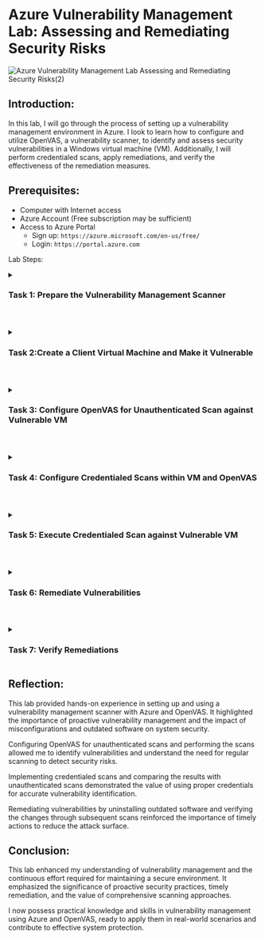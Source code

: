 # Azure Vulnerability Management Lab: Assessing and Remediating Security Risks 

![Azure Vulnerability Management Lab Assessing and Remediating Security Risks(2)](https://github.com/0xbythesecond/OpenVAS-Project/assets/23303634/e81789b3-d8d4-49c3-93fd-e9088031c95a)

## Introduction:
In this lab, I will go through the process of setting up a vulnerability management environment in Azure. I look to learn how to configure and utilize OpenVAS, a vulnerability scanner, to identify and assess security vulnerabilities in a Windows virtual machine (VM). Additionally, I will perform credentialed scans, apply remediations, and verify the effectiveness of the remediation measures.

## Prerequisites:
- Computer with Internet access
- Azure Account (Free subscription may be sufficient)
- Access to Azure Portal
  - Sign up: `https://azure.microsoft.com/en-us/free/`
  - Login: `https://portal.azure.com`

Lab Steps:

<details> 
  
<summary>
  
### Task 1: Prepare the Vulnerability Management Scanner
  
</summary>

- Access the Azure Portal and navigate to the Marketplace.
- Search for "OpenVAS secured and supported by HOSSTED" and select it.
- Choose a pre-set configuration and create the VM with specified settings.
  ![Choose General Purpose Virtual Machine](https://github.com/0xbythesecond/OpenVAS-Project/assets/23303634/bf4d0933-1263-4113-86ae-46a83ca26455)
- Virtual Machine Settings

| Setting | Value|
|---|---|
| Resource Group:| Vulnerability-Management|
| VM Name:| OpenVAS (Take note of the region and Vnet–consider East US )|
| Region: | East US (`make sure to note the region and Vnet`)|
| Authentication: | Password (Provide Username/Password)|

<img src="https://github.com/0xbythesecond/OpenVAS-Project/assets/23303634/188732d1-c712-4167-bc04-6653212c3400" height="60%" width="60%" alt="Open VAS VM Basic Settings"/>


- On the Disk Tab, Networking, Management, and Advanced we will let them remain as their default Settings.
- For the Monitoring tab, we will disable boot diagnostics as it will not be needed in the lab. You can learn more about boot diagnostics [here](https://learn.microsoft.com/en-us/azure/virtual-machines/boot-diagnostics).
  ![Open VAS VM Monitoring Settings](https://github.com/0xbythesecond/OpenVAS-Project/assets/23303634/8c88a1a5-352a-449d-99c0-71af1b8c05bd)

- Review Create → Create


- Connect to the OpenVAS VM via SSH using PowerShell (Windows) or Terminal (MacOS).
- Wait until the OpenVAS deployment completes and access the web app URL (For this example: `https://172.190.177.16.c.hossted.com`).

<p align="center"><img src="https://github.com/0xbythesecond/OpenVAS-Project/assets/23303634/f96c5464-ada1-4817-8d84-84705873ea64" height="70%" width="70%" alt="SSH Login to OpenVAS VM"/></p>

- Log in with provided credentials or try admin/admin if needed (admin/admin was used below).  
  <br />
![Open VAS Login (admin)](https://github.com/0xbythesecond/OpenVAS-Project/assets/23303634/75af9a9d-d250-465c-92e1-47defa898c99)

- Reset the admin password to a password of your choosing in the example I will be using "incorrect".
  - To change the password, you will go to the person icon at the top right of the page, then select the pencil/note icon near the top left of the page. You will then be shown a pop-up to make the change of the old password to the new password.
  ![Change Open VAS Password](https://github.com/0xbythesecond/OpenVAS-Project/assets/23303634/f64d79d6-4250-4f98-8bb4-e2823299cbd1)

  - If for some reason there is no default value shown for rows per page, you can enter 10 then click save. If this doesn't note and it doesn't accept your input, you can try a different browser using the webapp url to change the password. 

</details>

#

<details>
  
<summary>
  
### Task 2:Create a Client Virtual Machine and Make it Vulnerable

</summary>

- Create a new Virtual Machine in Azure Portal, following specified settings
  
| Setting | Value|
|---|---|
| Resource Group:| Vulnerability-Management (Same as Previous)|
| VM Name:| Win10-Vulnerable|
| Region: | Same as the OpenVAS VM (East US)|
| Virtual Network: | Same as OpenVAS (this is important)|
| Image: | Windows 10 Pro|
| Size: | Any size with 2 vCPUs|
| Username: | Labuser / incorrect! (whichever you prefer and easy to remember)|
| Networking: | Same Vnet as OpenVAS|

- The other tabs that are associated with the VM were left as default and no additional changes were made. 
- Review Create → Create the VM

  - Ensure you can RDP into the VM after it's created.
  - While inside the vulnerable VM, Disable the Windows Firewall and install [outdated software](https://drive.google.com/drive/folders/1n83ilCjZWZulbDdYnUe9wQPK2buY47_U)(be sure that this is done inside the virtual machine).
  - You will install each of them with the defaults as there will be no changes/adjustments necessary here. 
  - Restart the VM and leave it for now.
</details>

#

<details>
  
<summary> 
  
### Task 3: Configure OpenVAS for Unauthenticated Scan against Vulnerable VM

</summary>

- Log in to OpenVAS and add the Client VM's (Win-10 Vulnerable) private IP address as a new host.
  - Hover over Assets → Host → New Host Icon at the top left.
- Create a new target named "Azure Vulnerable VMs" using the host information.
  
![Create a new target from the host](https://github.com/0xbythesecond/OpenVAS-Project/assets/23303634/db7970bb-8241-4d01-977f-47b224a20061)

  >**Note**: Take note of the credentials as you scroll down the page below and leave them as their default. We will add SMB credentials later.
![New target azure vulnerable vms](https://github.com/0xbythesecond/OpenVAS-Project/assets/23303634/f340338d-e4ce-4f03-b97e-40d3e4c714ac)

  
- Create a new task named "Scan - Azure Vulnerable VMs" with the target.
  - Hover over Scans → Task → New Task Icon at the top left
  - Scan Targets → “Azure Vulnerable VMs” (This is the target that we created previously)
![Create a new scan task](https://github.com/0xbythesecond/OpenVAS-Project/assets/23303634/3f0a2585-b5f8-4c2d-acce-21c1b14d74d4)

- Start the scan and review the results once it's completed.
  - The status will change from Requested  → Queued →  Percentage Loaded → Done
  ![Start uncredentialed vulnerability scan](https://github.com/0xbythesecond/OpenVAS-Project/assets/23303634/d89246f1-b32f-4cf3-ba69-acc87896ee02)
  - After pressing the ▶️ button, the Status reflects to be loading
  ![Uncredentialed scan status loading](https://github.com/0xbythesecond/OpenVAS-Project/assets/23303634/d888d64b-2a5f-40c8-ae3a-2cacb9d21daa)
  - Status is now Done and you can select the report to review the vulnerabilities for the uncredentialed scan. 
  ![Uncredentialed scan done](https://github.com/0xbythesecond/OpenVAS-Project/assets/23303634/1e2d7022-2ba6-40a0-a94c-20f52c2fb09c)

- To remove the filtered results of the report, you can select the `X` near the top of the page and it will display more vulnerabilities.
  >**Note**: Once the filter is removed here, it will display those that include a `0.0` as their severity level as well. 
![Filtered results of non-credentialed scan](https://github.com/0xbythesecond/OpenVAS-Project/assets/23303634/3c9aeaa6-1d41-4ad5-a6b0-835aed0a605c)



</details>

#

<details>
  
<summary>
  
  ### Task 4: Configure Credentialed Scans within VM and OpenVAS

</summary>

Make necessary configurations within the vulnerable VM (Windows settings).
- Disable Firewall (done in Task 2 if you happen to have missed it there)
 - Disable User Account Control
![disable user account control](https://github.com/0xbythesecond/OpenVAS-Project/assets/23303634/7565fd04-bc78-4ad1-8090-e149fb53e525)
 - Enable Remote Registry
   - Do a quick search for `Services.msc` at the bottom left of the Windows machine.
   - Scroll down to Remote Registry  → Double click (to select)  → Startup Type set to `Automatic` → Start → Apply → OK. 
   <img src="https://github.com/0xbythesecond/OpenVAS-Project/assets/23303634/289f6e00-1fe1-44be-99db-8749c8ef0a62" height="70%" width="70%" alt="Enable remote registry"/>

 - Set Registry Key
 - Launch Registry Editor (regedit.exe) in “Run as administrator” mode and grant Admin Approval, if requested
 - Navigate to HKEY_LOCAL_MACHINE hive
 - Open SOFTWARE\Microsoft\Windows\CurrentVersion\Policies\System key
 - Create a new DWORD (32-bit) value with the following properties:
 - ![create secret key](https://github.com/0xbythesecond/OpenVAS-Project/assets/23303634/ca128c76-a593-4f7a-8470-62414b97f54d)
 - Name: LocalAccountTokenFilterPolicy
   - After DWORD (32-bit) is selected you will add `LocalAccountTokenFilterPolicy` without any spaces added.  
 - Value: 1
   - Double click → LocalAccountTokenFilterPolicy → Change Value from 0 to 1 → OK
   ![Edit dword value 1](https://github.com/0xbythesecond/OpenVAS-Project/assets/23303634/29fc67a5-9e64-4fe7-b278-08035ca2356b)

 - Close Registry Editor  
 - Restart the VM

Make corresponding configurations in OpenVAS for credentialed scans.
  - Go to Configuration → Credentials → New Credential
  - Name / Comment → “Azure VM Credentials”
    
| Settings | Value |
|----|----|
|Allow Insecure Use: | Yes|
| Username: | azureuser |
| Password: | password (same password as vulnerable VM)|

- Save
![create new credentials openvas](https://github.com/0xbythesecond/OpenVAS-Project/assets/23303634/35277a1e-6587-45c7-8b4c-99c71307fb66)

- Go to Configuration → Targets → CLONE the Target we made before
  ![Clone Targets](https://github.com/0xbythesecond/OpenVAS-Project/assets/23303634/5bbf9b60-25d3-4dbe-853f-d15f067c1678)
- NEW Name / Comment: “Azure Vulnerable VMs - Credentialed Scan”
- Ensure the Private IP is still accurate
- Credentials → SMB → Select the Credentials we just made: Azure VM Credentials
 ![New Name for Target Credentialed Scan](https://github.com/0xbythesecond/OpenVAS-Project/assets/23303634/4e616870-1c7d-41b3-8e14-ad27ab0d3c19)

- Save


</details>

#

<details>
 <summary> 
   
### Task 5: Execute Credentialed Scan against Vulnerable VM

</summary>

Clone the previous scan task and edit it for credentialed scanning.
- CLONE the “Scan - Azure Vulnerable VMs” Task, then Edit it:
- Name / Comment → “Scan - Azure Vulnerable VMs - Credentialed”
- Targets: Azure Vulnerable VMs - Credentialed Scan
![Create New Name for Credentialed Scan Clone](https://github.com/0xbythesecond/OpenVAS-Project/assets/23303634/907e1986-717f-4ad5-9448-4df94d851f1c)
- Save
- Click the ▶️ button to launch the new Credentialed Scan, and wait for it to finish
 ![Start Credentialed Scan](https://github.com/0xbythesecond/OpenVAS-Project/assets/23303634/1e41a8ff-96dd-44d5-bda9-17851d2f53f7)

  >**Note**: Since this is a credentialed scan, it will take longer than the last one. Wait for it to finish


Launch the new credentialed scan and wait for it to finish.
Observe the differences in findings compared to the unauthenticated scan.
![completed credentialed scan](https://github.com/0xbythesecond/OpenVAS-Project/assets/23303634/cea21d19-fafe-462d-877b-727f1561117a)

Results of the credentialed scan
![credentialed scan results](https://github.com/0xbythesecond/OpenVAS-Project/assets/23303634/dc952cc3-f93e-4361-9e13-0b6fe516d7fc)


</details>

#

<details>

<summary>
  
### Task 6: Remediate Vulnerabilities

</summary>

Log back into the Win10-Vulnerable VM and uninstall outdated software.
- Search Control Panel → Uninstall Programs → Select Each Outdated of the Programs (VLC media player 1.1.7, Mozilla Firefox (x64 en-US), Adobe Reader X)
![Unistall Programs](https://github.com/0xbythesecond/OpenVAS-Project/assets/23303634/4f548d41-bb62-4eac-a832-d5bfb8c96357)
- Restart the VM to apply the changes.
</details>

#

<details>

<summary>
    
### Task 7: Verify Remediations

</summary>

Re-initiate the credentialed scan (“Scan - Azure Vulnerable VMs - Credentialed") and observe the updated results.
 >**Note**: In the trend column, we can notice that there is a downward trend now that we have removed the outdated programs.
![Credentialed scan results (removed outdated programs)](https://github.com/0xbythesecond/OpenVAS-Project/assets/23303634/c26d47f1-7da6-4eb7-aa40-d3b578f7cc25)

- We can drill down into the results of the report to view the impact of the vulnerabilities that are remaining and the available solutions.
  ![expanded result of windows iexpress](https://github.com/0xbythesecond/OpenVAS-Project/assets/23303634/8fc279e4-1355-4c05-9b4e-703ad0ffaeb6)

### Clean Up Resources

- Upon the completion of the lab, the resources can not be deleted and the easiest way for this to be done is by deleting the resource group as it contains all the resources.
![Delete resource group](https://github.com/0xbythesecond/OpenVAS-Project/assets/23303634/86c72d5b-876e-4c84-b54b-f2f13ec10528)

</details>

## Reflection:
This lab provided hands-on experience in setting up and using a vulnerability management scanner with Azure and OpenVAS. It highlighted the importance of proactive vulnerability management and the impact of misconfigurations and outdated software on system security.

Configuring OpenVAS for unauthenticated scans and performing the scans allowed me to identify vulnerabilities and understand the need for regular scanning to detect security risks.

Implementing credentialed scans and comparing the results with unauthenticated scans demonstrated the value of using proper credentials for accurate vulnerability identification.

Remediating vulnerabilities by uninstalling outdated software and verifying the changes through subsequent scans reinforced the importance of timely actions to reduce the attack surface.

## Conclusion:
This lab enhanced my understanding of vulnerability management and the continuous effort required for maintaining a secure environment. It emphasized the significance of proactive security practices, timely remediation, and the value of comprehensive scanning approaches.

I now possess practical knowledge and skills in vulnerability management using Azure and OpenVAS, ready to apply them in real-world scenarios and contribute to effective system protection.
